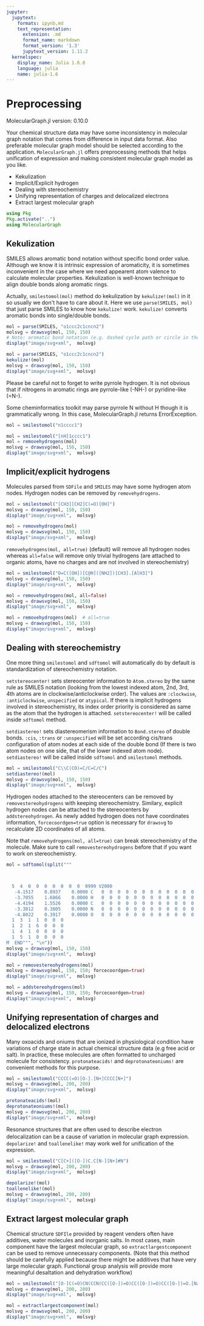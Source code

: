 ```yaml
---
jupyter:
  jupytext:
    formats: ipynb,md
    text_representation:
      extension: .md
      format_name: markdown
      format_version: '1.3'
      jupytext_version: 1.11.2
  kernelspec:
    display_name: Julia 1.6.0
    language: julia
    name: julia-1.6
---
```


# Preprocessing

MolecularGraph.jl version: 0.10.0

Your chemical structure data may have some inconsistency in molecular graph notation that comes from difference in input data format. Also preferable molecular graph model should be selected according to the application.  `MolecularGraph.jl` offers preprocessing methods that helps unification of expression and making consistent molecular graph model as you like.

- Kekulization
- Implicit/Explicit hydrogen
- Dealing with stereochemistry
- Unifying representation of charges and delocalized electrons
- Extract largest molecular graph


```julia
using Pkg
Pkg.activate("..")
using MolecularGraph
```

## Kekulization

SMILES allows aromatic bond notation without specific bond order value. Although we know it is intrinsic expression of aromaticity, it is sometimes inconvenient in the case where we need appearent atom valence to calculate molecular properties. Kekulization is well-known technique to align double bonds along aromatic rings.

Actually, `smilestomol(mol)` method do kekulization by `kekulize!(mol)` in it so usually we don't have to care about it. Here we use `parse(SMILES, mol)` that just parse SMILES to know how `kekulize!` work.
`kekulize!` converts aromatic bonds into single/double bonds.

```julia
mol = parse(SMILES, "o1ccc2c1cncn2")
molsvg = drawsvg(mol, 150, 150)
# Note: aromatic bond notation (e.g. dashed cycle path or circle in the ring) is not supported yet
display("image/svg+xml",  molsvg)
```

```julia
mol = parse(SMILES, "o1ccc2c1cncn2")
kekulize!(mol)
molsvg = drawsvg(mol, 150, 150)
display("image/svg+xml",  molsvg)
```

Please be careful not to forget to write pyrrole hydrogen. It is not obvious that if nitrogens in aromatic rings are pyrrole-like (-NH-) or pyridine-like (=N-).

Some cheminformatics toolkit may parse pyrrole N without H though it is grammatically wrong. In this case, MolecularGraph.jl returns ErrorException.

```julia
mol = smilestomol("n1cccc1")
```

```julia
mol = smilestomol("[nH]1cccc1")
mol = removehydrogens(mol)
molsvg = drawsvg(mol, 150, 150)
display("image/svg+xml",  molsvg)
```

## Implicit/explicit hydrogens

Molecules parsed from `SDFile` and `SMILES` may have some hydrogen atom nodes. Hydrogen nodes can be removed by `removehydrogens`.

```julia
mol = smilestomol("[CH3][CH2]C(=O)[OH]")
molsvg = drawsvg(mol, 150, 150)
display("image/svg+xml",  molsvg)
```

```julia
mol = removehydrogens(mol)
molsvg = drawsvg(mol, 150, 150)
display("image/svg+xml",  molsvg)
```

`removehydrogens(mol, all=true)` (default) will remove all hydrogen nodes whereas `all=false` will remove only trivial hydrogens (are attached to organic atoms, have no charges and are not involved in stereochemistry)

```julia
mol = smilestomol("O=C([OH])[C@H]([NH2])[CH3].[AlH3]")
molsvg = drawsvg(mol, 150, 150)
display("image/svg+xml",  molsvg)
```

```julia
mol = removehydrogens(mol, all=false)
molsvg = drawsvg(mol, 150, 150)
display("image/svg+xml",  molsvg)
```

```julia
mol = removehydrogens(mol)  # all=true
molsvg = drawsvg(mol, 150, 150)
display("image/svg+xml",  molsvg)
```

## Dealing with stereochemistry

One more thing `smilestomol` and `sdftomol` will automatically do by default is standardization of stereochemistry notation.

`setstereocenter!` sets stereocenter information to `Atom.stereo` by the same rule as SMILES notation (looking from the lowest indexed atom, 2nd, 3rd, 4th atoms are in clockwise/anticlockwise order). The values are `:clockwise`, `:anticlockwise`, `unspecified` or `atypical`.  If there is implicit hydrogens involved in stereochemistry, its index order priority is considered as same as the atom that the hydrogen is attached. `setstereocenter!` will be called inside `sdftomol` method.

`setdiastereo!` sets diastereomerism information to `Bond.stereo` of double bonds. `:cis`, `:trans` or `:unspecified` will be set according cis/trans configuration of atom nodes at each side of the double bond (If there is two atom nodes on  one side, that of the lower indexed atom node). `setdiastereo!` will be called inside `sdftomol` and `smilestomol` methods.

```julia
mol = smilestomol("C\\C(CO)=C/C=C/C")
setdiastereo!(mol)
molsvg = drawsvg(mol, 150, 150)
display("image/svg+xml",  molsvg)
```

Hydrogen nodes attached to the stereocenters can be removed by `removestereohydrogens` with keeping stereochemistry. Similary, explicit hydrogen nodes can be attached to the stereocenters by `addstereohydrogen`. As newly added hydrogen does not have coordinates information, `forcecoordgen=true` option is necessary for `drawsvg` to recalculate 2D coordinates of all atoms.

Note that `removehydrogens(mol, all=true)` can break stereochemistry of the molecule. Make sure to call `removestereohydrogens` before that if you want to work on stereochemistry.

```julia
mol = sdftomol(split("""



  5  4  0  0  0  0  0  0  0  0999 V2000
   -4.1517    0.8937    0.0000 C   0  0  0  0  0  0  0  0  0  0  0  0
   -3.7055    1.6866    0.0000 H   0  0  0  0  0  0  0  0  0  0  0  0
   -4.4194    1.5526    0.0000 C   0  0  0  0  0  0  0  0  0  0  0  0
   -3.3812    0.3805    0.0000 N   0  0  0  0  0  0  0  0  0  0  0  0
   -4.8022    0.3917    0.0000 O   0  0  0  0  0  0  0  0  0  0  0  0
  1  3  1  1  0  0  0
  1  2  1  6  0  0  0
  1  4  1  0  0  0  0
  1  5  1  0  0  0  0
M  END""", "\n"))
molsvg = drawsvg(mol, 150, 150)
display("image/svg+xml",  molsvg)
```

```julia
mol = removestereohydrogens(mol)
molsvg = drawsvg(mol, 150, 150; forcecoordgen=true)
display("image/svg+xml",  molsvg)
```

```julia
mol = addstereohydrogens(mol)
molsvg = drawsvg(mol, 150, 150; forcecoordgen=true)
display("image/svg+xml",  molsvg)
```

## Unifying representation of charges and delocalized electrons

Many oxoacids and oniums that are ionized in physiological condition have variations of charge state in actual chemical structure data (e.g free acid or salt). In practice, these molecules are often formatted to uncharged molecule for consistency. `protonateacids!` and `deprotonateoniums!` are convenient methods for this purpose.

```julia
mol = smilestomol("CCCC(=O)[O-].[N+]CCCC[N+]")
molsvg = drawsvg(mol, 200, 200)
display("image/svg+xml",  molsvg)
```

```julia
protonateacids!(mol)
deprotonateoniums!(mol)
molsvg = drawsvg(mol, 200, 200)
display("image/svg+xml",  molsvg)
```

Resonance structures that are often used to describe electron delocalization can be a cause of variation in molecular graph expression.　`depolarize!` and `toallenelike!` may work well for unification of the expression.

```julia
mol = smilestomol("C[C+]([O-])C.C[N-][N+]#N")
molsvg = drawsvg(mol, 200, 200)
display("image/svg+xml",  molsvg)
```

```julia
depolarize!(mol)
toallenelike!(mol)
molsvg = drawsvg(mol, 200, 200)
display("image/svg+xml",  molsvg)
```

## Extract largest molecular graph

Chemical structure `SDFIle` provided by reagent venders often have additives, water molecules and inorganic salts. In most cases, main component have the largest molecular graph, so `extractlargestcomponent` can be used to remove unnecessary components. (Note that this method should be carefully applied because there might be additives that have very large molecular graph. Functional group analysis will provide more meaningful desaltation and dehydration workflow)

```julia
mol = smilestomol("[O-]C(=O)CN(CCN(CC([O-])=O)CC([O-])=O)CC([O-])=O.[Na+].[Na+].[Na+].[Na+]")
molsvg = drawsvg(mol, 200, 200)
display("image/svg+xml",  molsvg)
```

```julia
mol = extractlargestcomponent(mol)
molsvg = drawsvg(mol, 200, 200)
display("image/svg+xml",  molsvg)
```

